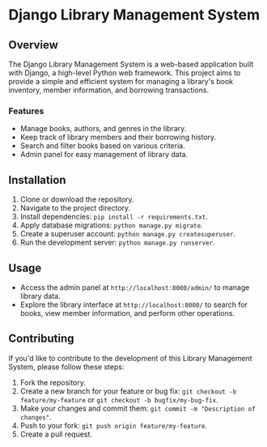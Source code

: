 # Django Library Management System

## Overview

The Django Library Management System is a web-based application built with Django, a high-level Python web framework. This project aims to provide a simple and efficient system for managing a library's book inventory, member information, and borrowing transactions.

### Features

- Manage books, authors, and genres in the library.
- Keep track of library members and their borrowing history.
- Search and filter books based on various criteria.
- Admin panel for easy management of library data.


## Installation

1. Clone or download the repository.
2. Navigate to the project directory.
3. Install dependencies: `pip install -r requirements.txt`.
4. Apply database migrations: `python manage.py migrate`.
5. Create a superuser account: `python manage.py createsuperuser`.
6. Run the development server: `python manage.py runserver`.

## Usage

- Access the admin panel at `http://localhost:8000/admin/` to manage library data.
- Explore the library interface at `http://localhost:8000/` to search for books, view member information, and perform other operations.

## Contributing

If you'd like to contribute to the development of this Library Management System, please follow these steps:

1. Fork the repository.
2. Create a new branch for your feature or bug fix: `git checkout -b feature/my-feature` or `git checkout -b bugfix/my-bug-fix`.
3. Make your changes and commit them: `git commit -m "Description of changes"`.
4. Push to your fork: `git push origin feature/my-feature`.
5. Create a pull request.